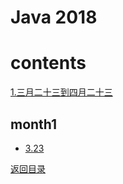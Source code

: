 # Java 2018

# contents
[1.三月二十三到四月二十三](#month1)

## month1
- [3.23](java3.23-4.23/java3_23)


[返回目录](#contents)
